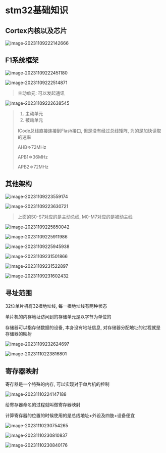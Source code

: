 # stm32基础知识

## Cortex内核以及芯片

![image-20231109222142666](https://picture-01-1316374204.cos.ap-beijing.myqcloud.com/image/202311092221753.png)

## F1系统框架

![image-20231109222451180](https://picture-01-1316374204.cos.ap-beijing.myqcloud.com/image/202311092224315.png)

![image-20231109222514871](https://picture-01-1316374204.cos.ap-beijing.myqcloud.com/image/202311092225931.png)

> 主动单元: 可以发起通讯

![image-20231109222638545](https://picture-01-1316374204.cos.ap-beijing.myqcloud.com/image/202311092226606.png)

> 1. 主动单元
> 2. 被动单元
>
> ICode总线直接连接到Flash接口, 但是没有经过总线矩阵, 为的是加快读取的速率
>
> AHB=>72MHz
>
> APB1=>36MHz
>
> APB2=>72MHz

## 其他架构

![image-20231109223559174](https://picture-01-1316374204.cos.ap-beijing.myqcloud.com/image/202311092235244.png)

![image-20231109223630721](https://picture-01-1316374204.cos.ap-beijing.myqcloud.com/image/202311092236796.png)

> 上面的S0-S7对应的是主动总线, M0-M7对应的是被动主线

![image-20231109225850042](https://picture-01-1316374204.cos.ap-beijing.myqcloud.com/image/202311092258107.png)

![image-20231109225911986](https://picture-01-1316374204.cos.ap-beijing.myqcloud.com/image/202311092259148.png)



![image-20231109225945938](https://picture-01-1316374204.cos.ap-beijing.myqcloud.com/image/202311092259026.png)

![image-20231109231501866](https://picture-01-1316374204.cos.ap-beijing.myqcloud.com/image/202311092315936.png)

![image-20231109231522897](https://picture-01-1316374204.cos.ap-beijing.myqcloud.com/image/202311092315978.png)

![image-20231109231602432](https://picture-01-1316374204.cos.ap-beijing.myqcloud.com/image/202311092316515.png)

## 寻址范围

32位单片机有32根地址线, 每一根地址线有两种状态

单片机的内存地址访问到的存储单元是以字节为单位的

存储器可以指存储数据的设备, 本身没有地址信息, 对存储器分配地址的过程就是存储器的映射

![image-20231109232624697](https://picture-01-1316374204.cos.ap-beijing.myqcloud.com/image/202311092326773.png)

![image-20231110223816801](https://picture-01-1316374204.cos.ap-beijing.myqcloud.com/image/202311102238974.png)

## 寄存器映射

寄存器是一个特殊的内存, 可以实现对于单片机的控制

![image-20231110224147188](https://picture-01-1316374204.cos.ap-beijing.myqcloud.com/image/202311102241252.png)

给寄存器命名的过程就叫做寄存器映射

计算寄存器的位置的时候使用的是总线地址+外设及四肢+设备便宜

![image-20231110230754265](https://picture-01-1316374204.cos.ap-beijing.myqcloud.com/image/202311102307314.png)

![image-20231110230810837](https://picture-01-1316374204.cos.ap-beijing.myqcloud.com/image/202311102308894.png)

![image-20231110230840176](https://picture-01-1316374204.cos.ap-beijing.myqcloud.com/image/202311102308230.png)















